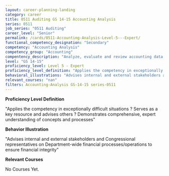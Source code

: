 ```yaml
---
layout: career-planning-landing
category: career
title: 0511 Auditing GS 14-15 Accounting Analysis
series: 0511
job_series: "0511 Auditing"
career_level: "Senior"
permalink: /cards/0511-Accounting-Analysis-Level-5---Expert/
functional_competency_designation: "Secondary"
competency: "Accounting Analysis"
competency_group: "Accounting"
compentency_description: "Analyze, evaluate and review accounting data and reports using business tools and applications, and performance metrics to provide recommendations"
level: "GS 14-15"
proficiency_level: Level 5 - Expert
proficiency_level_definition: "Applies the competency in exceptionally difficult situations ? Serves as a key resource and advises others ? Demonstrates comprehensive, expert understanding of concepts and processes"
behavioral_illustrations: "Advises internal and external stakeholders and Congressional representatives on Department-wide financial processes/operations to ensure financial integrity"
relevant_courses: "nan"
filters: Accounting-Analysis GS-14-15 series-0511
---
```


<p><b>Proficiency Level Definition</b></p>
<p>"Applies the competency in exceptionally difficult situations ? Serves as a key resource and advises others ? Demonstrates comprehensive, expert understanding of concepts and processes"</p>
<p><b>Behavior Illustration</b></p>
<p>"Advises internal and external stakeholders and Congressional representatives on Department-wide financial processes/operations to ensure financial integrity"</p>
<p><b>Relevant Courses</b></p>
<div class="cfo-courses-outer"><div class="cfo-courses-inner">No Courses Yet.</div></div>
